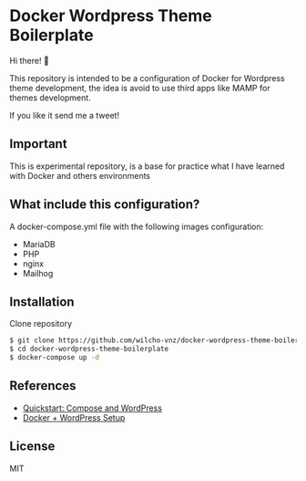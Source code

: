 ﻿# Docker Wordpress Theme Boilerplate

Hi there!  👋

This repository is intended to be a configuration of Docker for Wordpress theme development, the idea is avoid to use third apps like MAMP for themes development.

If you like it send me a tweet!

## Important

This is experimental repository, is a base for practice what I have learned with Docker and others environments

## What include this configuration?

A docker-compose.yml file with the following images configuration:

- MariaDB
- PHP
- nginx
- Mailhog

## Installation

Clone repository

```sh
$ git clone https://github.com/wilcho-vnz/docker-wordpress-theme-boilerplate.git
$ cd docker-wordpress-theme-boilerplate
$ docker-compose up -d
```
## References
- [Quickstart: Compose and WordPress](https://docs.docker.com/compose/wordpress/)
- [Docker + WordPress Setup](https://davidyeiser.com/tutorial/docker-wordpress-theme-setup)

License
----

MIT
